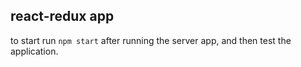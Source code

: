 ## react-redux app

to start run `npm start` after running the server app, and then test the application.